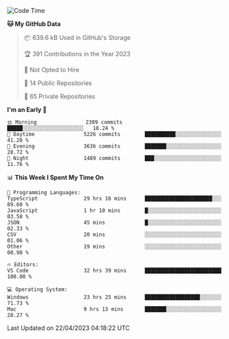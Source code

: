 <!--START_SECTION:waka-->
![Code Time](http://img.shields.io/badge/Code%20Time-3%2C962%20hrs%2048%20mins-blue)

**🐱 My GitHub Data** 

> 📦 639.6 kB Used in GitHub's Storage 
 > 
> 🏆 391 Contributions in the Year 2023
 > 
> 🚫 Not Opted to Hire
 > 
> 📜 14 Public Repositories 
 > 
> 🔑 65 Private Repositories 
 > 
**I'm an Early 🐤** 

```text
🌞 Morning                2309 commits        █████░░░░░░░░░░░░░░░░░░░░   18.24 % 
🌆 Daytime                5226 commits        ██████████░░░░░░░░░░░░░░░   41.28 % 
🌃 Evening                3636 commits        ███████░░░░░░░░░░░░░░░░░░   28.72 % 
🌙 Night                  1489 commits        ███░░░░░░░░░░░░░░░░░░░░░░   11.76 % 
```


📊 **This Week I Spent My Time On** 

```text
💬 Programming Languages: 
TypeScript               29 hrs 16 mins      ██████████████████████░░░   89.60 % 
JavaScript               1 hr 10 mins        █░░░░░░░░░░░░░░░░░░░░░░░░   03.58 % 
JSON                     45 mins             █░░░░░░░░░░░░░░░░░░░░░░░░   02.33 % 
CSV                      20 mins             ░░░░░░░░░░░░░░░░░░░░░░░░░   01.06 % 
Other                    19 mins             ░░░░░░░░░░░░░░░░░░░░░░░░░   00.98 % 

🔥 Editors: 
VS Code                  32 hrs 39 mins      █████████████████████████   100.00 % 

💻 Operating System: 
Windows                  23 hrs 25 mins      ██████████████████░░░░░░░   71.73 % 
Mac                      9 hrs 13 mins       ███████░░░░░░░░░░░░░░░░░░   28.27 % 
```


 Last Updated on 22/04/2023 04:18:22 UTC
<!--END_SECTION:waka-->

